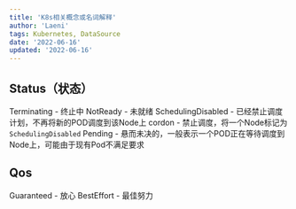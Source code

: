 ```yaml
---
title: 'K8s相关概念或名词解释'
author: 'Laeni'
tags: Kubernetes, DataSource
date: '2022-06-16'
updated: '2022-06-16'
---
```


## Status（状态）

Terminating - 终止中
NotReady - 未就绪
SchedulingDisabled - 已经禁止调度计划，不再将新的POD调度到该Node上
cordon - 禁止调度，将一个Node标记为`SchedulingDisabled`
Pending - 悬而未决的，一般表示一个POD正在等待调度到Node上，可能由于现有Pod不满足要求

## Qos

Guaranteed - 放心
BestEffort - 最佳努力